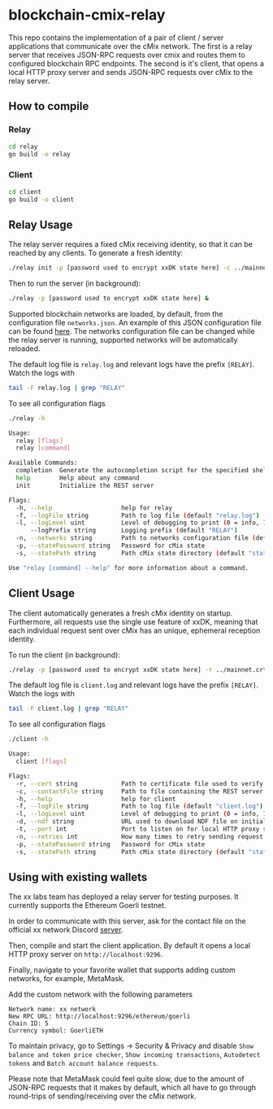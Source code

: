 # blockchain-cmix-relay

This repo contains the implementation of a pair of client / server applications that communicate over the cMix network.
The first is a relay server that receives JSON-RPC requests over cmix and routes them to configured blockchain RPC endpoints.
The second is it's client, that opens a local HTTP proxy server and sends JSON-RPC requests over cMix to the relay server.

## How to compile

### Relay
```sh
cd relay
go build -o relay
```

### Client
```sh
cd client
go build -o client
```

## Relay Usage

The relay server requires a fixed cMix receiving identity, so that it can be reached by any clients.
To generate a fresh identity:
```sh
./relay init -p [password used to encrypt xxDK state here] -c ../mainnet.crt
```

Then to run the server (in background):
```sh
./relay -p [password used to encrypt xxDK state here] &
```

Supported blockchain networks are loaded, by default, from the configuration file `networks.json`.
An example of this JSON configuration file can be found [here](relay/networks-example.json).
The networks configuration file can be changed while the relay server is running, supported networks will be automatically reloaded.

The default log file is `relay.log` and relevant logs have the prefix `[RELAY]`. Watch the logs with
```sh
tail -F relay.log | grep "RELAY"
```

To see all configuration flags
```sh
./relay -h

Usage:
  relay [flags]
  relay [command]

Available Commands:
  completion  Generate the autocompletion script for the specified shell
  help        Help about any command
  init        Initialize the REST server

Flags:
  -h, --help                   help for relay
  -f, --logFile string         Path to log file (default "relay.log")
  -l, --logLevel uint          Level of debugging to print (0 = info, 1 = debug, >1 = trace).
      --logPrefix string       Logging prefix (default "RELAY")
  -n, --networks string        Path to networks configuration file (default "networks.json")
  -p, --statePassword string   Password for cMix state
  -s, --statePath string       Path cMix state directory (default "state")

Use "relay [command] --help" for more information about a command.
```

## Client Usage

The client automatically generates a fresh cMix identity on startup. Furthermore, all requests use the single use feature of xxDK, meaning that each individual request sent over cMix has an unique, ephemeral reception identity.

To run the client (in background):
```sh
./relay -p [password used to encrypt xxDK state here] -r ../mainnet.crt &
```

The default log file is `client.log` and relevant logs have the prefix `[RELAY]`. Watch the logs with
```sh
tail -F client.log | grep "RELAY"
```

To see all configuration flags
```sh
./client -h

Usage:
  client [flags]

Flags:
  -r, --cert string            Path to certificate file used to verify NDF download (default "mainnet.crt")
  -c, --contactFile string     Path to file containing the REST server contact info (default "relay.xxc")
  -h, --help                   help for client
  -f, --logFile string         Path to log file (default "client.log")
  -l, --logLevel uint          Level of debugging to print (0 = info, 1 = debug, >1 = trace).
  -d, --ndf string             URL used to download NDF file on initialization (default "https://elixxir-bins.s3.us-west-1.amazonaws.com/ndf/mainnet.json")
  -t, --port int               Port to listen on for local HTTP proxy server (default 9296)
  -n, --retries int            How many times to retry sending request over cMix (default 3)
  -p, --statePassword string   Password for cMix state
  -s, --statePath string       Path cMix state directory (default "state")
```

## Using with existing wallets

The xx labs team has deployed a relay server for testing purposes.
It currently supports the Ethereum Goerli testnet.

In order to communicate with this server, ask for the contact file on the official xx network Discord [server](https://discord.com/invite/Y8pCkbK).

Then, compile and start the client application. By default it opens a local HTTP proxy server on `http://localhost:9296`.

Finally, navigate to your favorite wallet that supports adding custom networks, for example, MetaMask.

Add the custom network with the following parameters
```
Network name: xx network
New RPC URL: http://localhost:9296/ethereum/goerli
Chain ID: 5
Currency symbol: GoerliETH
```

To maintain privacy, go to Settings -> Security & Privacy and disable `Show balance and token price checker`, `Show incoming transactions`, `Autodetect tokens` and `Batch account balance requests`.

Please note that MetaMask could feel quite slow, due to the amount of JSON-RPC requests that it makes by default, which all have to go through round-trips of sending/receiving over the cMix network.
